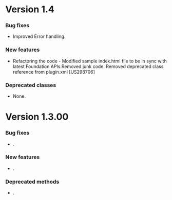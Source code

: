 # Version 1.4

### Bug fixes
- Improved Error handling.

### New features

- Refactoring the code - Modified sample index.html file to be in sync with latest Foundation APIs.Removed junk code. Removed deprecated class reference from plugin.xml  [US298706]

### Deprecated classes

- None.

# Version 1.3.00

### Bug fixes

- .

### New features

- .

### Deprecated methods

- .


 [mag]: https://docops.ca.com/mag
 [mas.ca.com]: http://mas.ca.com/
 [docs]: http://mas.ca.com/docs/
 [blog]: http://mas.ca.com/blog/

 [releases]: ../../releases
 [contributing]: /CONTRIBUTING.md
 [license-link]: /LICENSE
